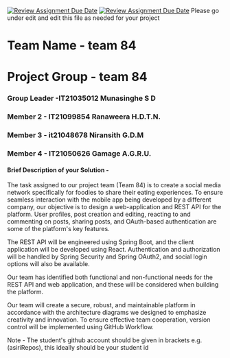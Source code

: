 [![Review Assignment Due Date](https://classroom.github.com/assets/deadline-readme-button-24ddc0f5d75046c5622901739e7c5dd533143b0c8e959d652212380cedb1ea36.svg)](https://classroom.github.com/a/-uR1f4-1)
[![Review Assignment Due Date](https://classroom.github.com/assets/deadline-readme-button-8d59dc4de5201274e310e4c54b9627a8934c3b88527886e3b421487c677d23eb.svg)](https://classroom.github.com/a/-uR1f4-1)
Please go under edit and edit this file as needed for your project

# Team Name -  team 84
# Project Group - team 84
### Group Leader -IT21035012 Munasinghe S D
### Member 2 -  IT21099854 Ranaweera H.D.T.N.
### Member 3 - it21048678 Niransith G.D.M
### Member 4 - IT21050626 Gamage A.G.R.U.


#### Brief Description of your Solution - 

The task assigned to our project team (Team 84) is to create a social media network specifically for foodies to share their eating experiences. To ensure seamless interaction with the mobile app being developed by a different company, our objective is to design a web-application and REST API for the platform. User profiles, post creation and editing, reacting to and commenting on posts, sharing posts, and OAuth-based authentication are some of the platform's key features. 
 
The REST API will be engineered using Spring Boot, and the client application will be developed using React. Authentication and authorization will be handled by Spring Security and Spring OAuth2, and social login options will also be available. 
 
Our team has identified both functional and non-functional needs for the REST API and web application, and these will be considered when building the platform. 
 
Our team will create a secure, robust, and maintainable platform in accordance with the architecture diagrams we designed to emphasize creativity and innovation. To ensure effective team cooperation, version control will be implemented using GitHub Workflow.


Note - The student's github account should be given in brackets e.g. (asiriRepos), this ideally should be your student id 

